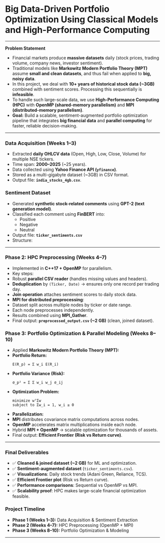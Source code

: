 # Big Data-Driven Portfolio Optimization Using Classical Models and High-Performance Computing  

---


**Problem Statement**  

- Financial markets produce **massive datasets** daily (stock prices, trading volume, company news, investor sentiment).  
- Traditional models like **Markowitz Modern Portfolio Theory (MPT)** assume **small and clean datasets**, and thus fail when applied to **big, noisy data**.  
- In this project, we deal with **10+ years of historical stock data (~3GB)** combined with sentiment scores. Processing this sequentially is **infeasible**.  
- To handle such large-scale data, we use **High-Performance Computing (HPC)** with **OpenMP (shared-memory parallelism)** and **MPI (distributed-memory parallelism)**.  
- **Goal:** Build a scalable, sentiment-augmented portfolio optimization pipeline that integrates **big financial data** and **parallel computing** for faster, reliable decision-making.  

---


### Data Acquisition (Weeks 1–3)  
- Extracted **daily OHLCV data** (Open, High, Low, Close, Volume) for multiple NSE tickers.  
- Time span: **2000–2025** (~25 years).  
- Data collected using **Yahoo Finance API (`yfinance`)**.  
- Stored as a multi-gigabyte dataset (~3GB) in CSV format.  
- Output file: **`india_stocks_4gb.csv`**.  

### Sentiment Dataset  
- Generated **synthetic stock-related comments** using **GPT-2 (text generation model)**.  
- Classified each comment using **FinBERT** into:  
  - Positive  
  - Negative  
  - Neutral  
- Output file: **`ticker_sentiments.csv`**  
- Structure:  


---


### Phase 2: HPC Preprocessing (Weeks 4–7)  
- Implemented in **C++17 + OpenMP** for parallelism.  
- Key steps:  
- Robust **parallel CSV reader** (handles missing values and headers).  
- **Deduplication** by `(Ticker, Date)` → ensures only one record per trading day.  
- **Join operation** attaches sentiment scores to daily stock data.  
- **MPI for distributed preprocessing**:  
- Dataset split across multiple nodes by ticker or date range.  
- Each node preprocesses independently.  
- Results combined using **MPI_Gather**.  
- Final output: **`preprocessed_output.csv` (~2 GB)** (clean, joined dataset).  

### Phase 3: Portfolio Optimization & Parallel Modeling (Weeks 8–10)  
- Applied **Markowitz Modern Portfolio Theory (MPT):**  
- **Portfolio Return:**  
  ```
  E(R_p) = Σ w_i E(R_i)
  ```  
- **Portfolio Variance (Risk):**  
  ```
  σ_p² = Σ Σ w_i w_j σ_ij
  ```  
- **Optimization Problem:**  
  ```
  minimize wᵀΣw
  subject to Σw_i = 1, w_i ≥ 0
  ```  
- **Parallelization:**  
- **MPI** distributes covariance matrix computations across nodes.  
- **OpenMP** accelerates matrix multiplications inside each node.  
- Hybrid **MPI + OpenMP** → scalable optimization for thousands of assets.  
- Final output: **Efficient Frontier (Risk vs Return curve)**.  

---


### Final Deliverables  
- ✅ **Cleaned & joined dataset (~2 GB)** for ML and optimization.  
- ✅ **Sentiment-augmented dataset** (`ticker_sentiments.csv`).  
- ✅ **Visualizations**: Daily stock trends (Adani Green, Reliance, TCS).  
- ✅ **Efficient Frontier plot** (Risk vs Return curve).  
- ✅ **Performance comparisons**: Sequential vs OpenMP vs MPI.  
- ✅ **Scalability proof**: HPC makes large-scale financial optimization feasible.  

### Project Timeline  
- **Phase 1 (Weeks 1–3):** Data Acquisition & Sentiment Extraction  
- **Phase 2 (Weeks 4–7):** HPC Preprocessing (OpenMP + MPI)  
- **Phase 3 (Weeks 8–10):** Portfolio Optimization & Modeling  

---
